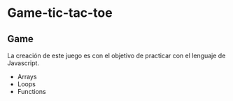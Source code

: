 # Game-tic-tac-toe

## Game

La creación de este juego es con el objetivo de practicar con el lenguaje de Javascript.

- Arrays
- Loops
- Functions
